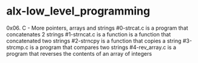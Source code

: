 # alx-low_level_programming
0x06. C - More pointers, arrays and strings
#0-strcat.c is a program that concatenates 2 strings
#1-strncat.c is a function is a function that concatenated two strings
#2-strncpy is a function that copies a string
#3-strcmp.c is a program that compares two strings
#4-rev_array.c is a program that reverses the contents of an array of integers
